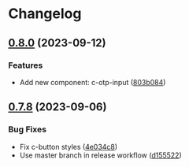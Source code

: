 # Changelog

## [0.8.0](https://github.com/CSCfi/csc-ui/compare/v0.7.8...v0.8.0) (2023-09-12)


### Features

* Add new component: c-otp-input ([803b084](https://github.com/CSCfi/csc-ui/commit/803b084c4131388c2fdcdbf42baa170a6f0177d9))

## [0.7.8](https://github.com/CSCfi/csc-ui/compare/v0.7.1...v0.7.8) (2023-09-06)


### Bug Fixes

* Fix c-button styles ([4e034c8](https://github.com/CSCfi/csc-ui/commit/4e034c86885ef2d1caadd8802337461a7269e56b))
* Use master branch in release workflow ([d155522](https://github.com/CSCfi/csc-ui/commit/d1555226fbecdf9b8c4c2e3ffb573808f93afe4a))
